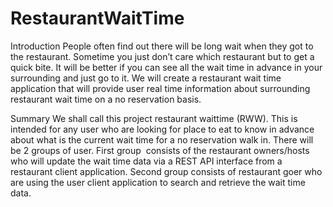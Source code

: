 # RestaurantWaitTime

Introduction
People often find out there will be long wait when they got to the restaurant. Sometime
you just don’t care which restaurant but to get a quick bite. It will be better if you can see
all the wait time in advance in your surrounding and just go to it. We will create a
restaurant wait time application that will provide user real time information about
surrounding restaurant wait time on a no reservation basis.

Summary
We shall call this project restaurant wait­time (RWW). This is intended for any user who
are looking for place to eat to know in advance about what is the current wait time for a
no reservation walk in. There will be 2 groups of user. First group ​ consists of the
restaurant owners/hosts who will update the wait time data via a REST API interface
from a restaurant client application. Second group consists of restaurant goer who are
using the user client application to search and retrieve the wait time data.
